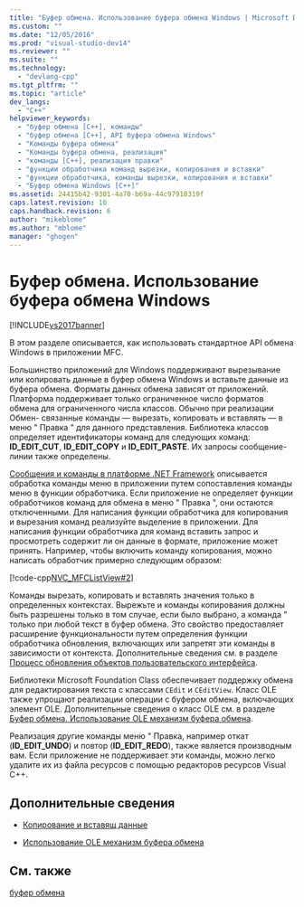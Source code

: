 ```yaml
---
title: "Буфер обмена. Использование буфера обмена Windows | Microsoft Docs"
ms.custom: ""
ms.date: "12/05/2016"
ms.prod: "visual-studio-dev14"
ms.reviewer: ""
ms.suite: ""
ms.technology: 
  - "devlang-cpp"
ms.tgt_pltfrm: ""
ms.topic: "article"
dev_langs: 
  - "C++"
helpviewer_keywords: 
  - "буфер обмена [C++], команды"
  - "буфер обмена [C++], API буфера обмена Windows"
  - "Команды буфера обмена"
  - "Команды буфера обмена, реализация"
  - "команды [C++], реализация правки"
  - "функции обработчика команд вырезки, копирования и вставки"
  - "функции обработчика, команды вырезки, копирования и вставки"
  - "Буфер обмена Windows [С++]"
ms.assetid: 24415b42-9301-4a70-b69a-44c97918319f
caps.latest.revision: 10
caps.handback.revision: 6
author: "mikeblome"
ms.author: "mblome"
manager: "ghogen"
---
```

# Буфер обмена. Использование буфера обмена Windows
[!INCLUDE[vs2017banner](../assembler/inline/includes/vs2017banner.md)]

В этом разделе описывается, как использовать стандартное API обмена Windows в приложении MFC.  
  
 Большинство приложений для Windows поддерживают вырезывание или копировать данные в буфер обмена Windows и вставьте данные из буфера обмена.  Форматы данных обмена зависят от приложений.  Платформа поддерживает только ограниченное число форматов обмена для ограниченного числа классов.  Обычно при реализации Обмен\- связанные команды — вырезать, копировать и вставлять — в меню " Правка " для данного представления.  Библиотека классов определяет идентификаторы команд для следующих команд: **ID\_EDIT\_CUT**, **ID\_EDIT\_COPY** и **ID\_EDIT\_PASTE**.  Их запросы сообщение\-линии также определены.  
  
 [Сообщения и команды в платформе .NET Framework](../mfc/messages-and-commands-in-the-framework.md) описывается обработка команды меню в приложении путем сопоставления команды меню в функции обработчика.  Если приложение не определяет функции обработчиков команд для обмена в меню " Правка ", они остаются отключенными.  Для написания функции обработчика для копирования и вырезания команд реализуйте выделение в приложении.  Для написания функции обработчика для команд вставить запрос и просмотреть содержит ли он данные в формате, приложение может принять.  Например, чтобы включить команду копирования, можно написать обработчик примерно следующим образом:  
  
 [!code-cpp[NVC_MFCListView#2](../mfc/codesnippet/CPP/clipboard-using-the-windows-clipboard_1.cpp)]  
  
 Команды вырезать, копировать и вставлять значения только в определенных контекстах.  Вырежьте и команды копирования должны быть разрешены только в том случае, если было выбрано, а команда " только при любой текст в буфер обмена.  Это свойство предоставляет расширение функциональности путем определения функции обработчика обновления, включающих или запретят эти команды в зависимости от контекста.  Дополнительные сведения см. в разделе [Процесс обновления объектов пользовательского интерфейса](../mfc/how-to-update-user-interface-objects.md).  
  
 Библиотеки Microsoft Foundation Class обеспечивает поддержку обмена для редактирования текста с классами `CEdit` и `CEditView`.  Класс OLE также упрощают реализации операции с буфером обмена, включающих элемент OLE.  Дополнительные сведения о класс OLE см. в разделе [Буфер обмена. Использование OLE механизм буфера обмена](../mfc/clipboard-using-the-ole-clipboard-mechanism.md).  
  
 Реализация другие команды меню " Правка, например откат \(**ID\_EDIT\_UNDO**\) и повтор \(**ID\_EDIT\_REDO**\), также является производным вам.  Если приложение не поддерживает эти команды, можно легко удалите их из файла ресурсов с помощью редакторов ресурсов Visual C\+\+.  
  
## Дополнительные сведения  
  
-   [Копирование и вставящ данные](../Topic/Clipboard:%20Copying%20and%20Pasting%20Data.md)  
  
-   [Использование OLE механизм буфера обмена](../mfc/clipboard-using-the-ole-clipboard-mechanism.md)  
  
## См. также  
 [буфер обмена](../mfc/clipboard.md)